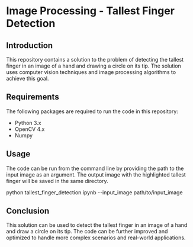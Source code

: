 # Image Processing - Tallest Finger Detection

## Introduction

This repository contains a solution to the problem of detecting the tallest finger in an image of a hand and drawing a circle on its tip. The solution uses computer vision techniques and image processing algorithms to achieve this goal.

## Requirements

The following packages are required to run the code in this repository:
- Python 3.x
- OpenCV 4.x
- Numpy

## Usage

The code can be run from the command line by providing the path to the input image as an argument. The output image with the highlighted tallest finger will be saved in the same directory.

python tallest_finger_detection.ipynb --input_image path/to/input_image


## Conclusion

This solution can be used to detect the tallest finger in an image of a hand and draw a circle on its tip. The code can be further improved and optimized to handle more complex scenarios and real-world applications.
